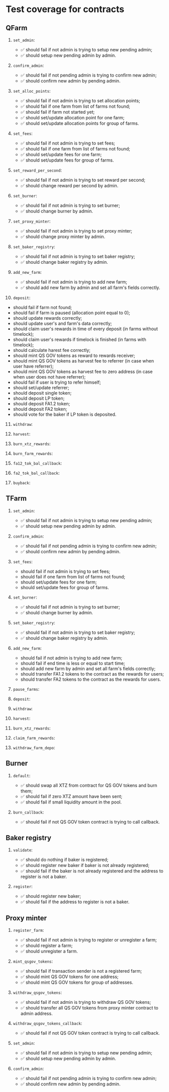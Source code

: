 # Test coverage for contracts

## QFarm

1. `set_admin`:

   - ✅ should fail if not admin is trying to setup new pending admin;
   - ✅ should setup new pending admin by admin.

2. `confirm_admin`:

   - ✅ should fail if not pending admin is trying to confirm new admin;
   - ✅ should confirm new admin by pending admin.

3. `set_alloc_points`:

   - ✅ should fail if not admin is trying to set allocation points;
   - ✅ should fail if one farm from list of farms not found;
   - ✅ should fail if farm not started yet;
   - ✅ should set/update allocation point for one farm;
   - ✅ should set/update allocation points for group of farms.

4. `set_fees`:

   - ✅ should fail if not admin is trying to set fees;
   - ✅ should fail if one farm from list of farms not found;
   - ✅ should set/update fees for one farm;
   - ✅ should set/update fees for group of farms.

5. `set_reward_per_second`:

   - ✅ should fail if not admin is trying to set reward per second;
   - ✅ should change reward per second by admin.

6. `set_burner`:

   - ✅ should fail if not admin is trying to set burner;
   - ✅ should change burner by admin.

7. `set_proxy_minter`:

   - ✅ should fail if not admin is trying to set proxy minter;
   - ✅ should change proxy minter by admin.

8. `set_baker_registry`:

   - ✅ should fail if not admin is trying to set baker registry;
   - ✅ should change baker registry by admin.

9. `add_new_farm`:

   - ✅ should fail if not admin is trying to add new farm;
   - ✅ should add new farm by admin and set all farm's fields correctly.

10. `deposit`:

   - should fail if farm not found;
   - should fail if farm is paused (allocation point equal to 0);
   - should update rewards correctly;
   - should update user's and farm's data correctly;
   - should claim user's rewards in time of every deposit (in farms without timelock);
   - should claim user's rewards if timelock is finished (in farms with timelock);
   - should calculate harest fee correctly;
   - should mint QS GOV tokens as reward to rewards receiver;
   - should mint QS GOV tokens as harvest fee to referrer (in case when user have referrer);
   - should mint QS GOV tokens as harvest fee to zero address (in case when user does not have referrer);
   - should fail if user is trying to refer himself;
   - should set/update referrer;
   - should deposit single token;
   - should deposit LP token;
   - should deposit FA1.2 token;
   - should deposit FA2 token;
   - should vote for the baker if LP token is deposited.

11. `withdraw`:

12. `harvest`:

13. `burn_xtz_rewards`:

14. `burn_farm_rewards`:

15. `fa12_tok_bal_callback`:

16. `fa2_tok_bal_callback`:

17. `buyback`:

## TFarm

1. `set_admin`:

   - ✅ should fail if not admin is trying to setup new pending admin;
   - ✅ should setup new pending admin by admin.

2. `confirm_admin`:

   - ✅ should fail if not pending admin is trying to confirm new admin;
   - ✅ should confirm new admin by pending admin.

3. `set_fees`:

   - should fail if not admin is trying to set fees;
   - should fail if one farm from list of farms not found;
   - should set/update fees for one farm;
   - should set/update fees for group of farms.

4. `set_burner`:

   - ✅ should fail if not admin is trying to set burner;
   - ✅ should change burner by admin.

5. `set_baker_registry`:

   - ✅ should fail if not admin is trying to set baker registry;
   - ✅ should change baker registry by admin.

6. `add_new_farm`:

   - should fail if not admin is trying to add new farm;
   - should fail if end time is less or equal to start time;
   - should add new farm by admin and set all farm's fields correctly;
   - should transfer FA1.2 tokens to the contract as the rewards for users;
   - should transfer FA2 tokens to the contract as the rewards for users.

7. `pause_farms`:

8. `deposit`:

9. `withdraw`:

10. `harvest`:

11. `burn_xtz_rewards`:

12. `claim_farm_rewards`:

13. `withdraw_farm_depo`:

## Burner

1. `default`:

   - ✅ should swap all XTZ from contract for QS GOV tokens and burn them;
   - ✅ should fail if zero XTZ amount have been sent;
   - ✅ should fail if small liquidity amount in the pool.

2. `burn_callback`:

   - ✅ should fail if not QS GOV token contract is trying to call callback.

## Baker registry

1. `validate`:

   - ✅ should do nothing if baker is registered;
   - ✅ should register new baker if baker is not already registered;
   - ✅ should fail if the baker is not already registered and the address to register is not a baker.

2. `register`:

   - ✅ should register new baker;
   - ✅ should fail if the address to register is not a baker.

## Proxy minter

1. `register_farm`:

   - ✅ should fail if not admin is trying to register or unregister a farm;
   - ✅ should register a farm;
   - ✅ should unregister a farm.

2. `mint_qsgov_tokens`:

   - ✅ should fail if transaction sender is not a registered farm;
   - ✅ should mint QS GOV tokens for one address;
   - ✅ should mint QS GOV tokens for group of addresses.

3. `withdraw_qsgov_tokens`:

   - ✅ should fail if not admin is trying to withdraw QS GOV tokens;
   - ✅ should transfer all QS GOV tokens from proxy minter contract to admin address.

4. `withdraw_qsgov_tokens_callback`:

   - ✅ should fail if not QS GOV token contract is trying to call callback.

5. `set_admin`:

   - ✅ should fail if not admin is trying to setup new pending admin;
   - ✅ should setup new pending admin by admin.

6. `confirm_admin`:

   - ✅ should fail if not pending admin is trying to confirm new admin;
   - ✅ should confirm new admin by pending admin.
